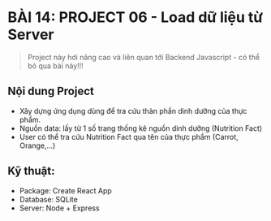 # BÀI 14: PROJECT 06 - Load dữ liệu từ Server

> Project này hơi nâng cao và liên quan tới Backend Javascript - có thể bỏ qua bài này!!!

## Nội dung Project

* Xây dựng ứng dụng dùng để tra cứu thàn phần dinh dưỡng của thực phẩm.
* Nguồn data: lấy từ 1 số trang thống kê nguồn dinh dưỡng (Nutrition Fact)
* User có thể tra cứu Nutrition Fact qua tên của thực phẩm (Carrot, Orange,...)

## Kỹ thuật: 

* Package: Create React App
* Database: SQLite
* Server: Node + Express